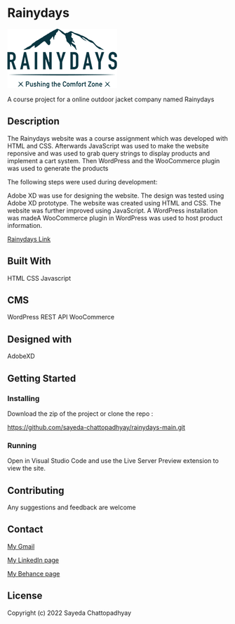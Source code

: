 # Rainydays

![image](images/rainydays_logo.png)

A course project for a online outdoor jacket company named Rainydays

## Description

The Rainydays website was a course assignment which was developed with HTML and CSS. Afterwards JavaScript was used to make the website reponsive and was used to grab query strings to display products and implement a cart system. Then WordPress and the WooCommerce plugin was used to generate the products

The following steps were used during development:

Adobe XD was use for designing the website.
The design was tested using Adobe XD prototype.
The website was created using HTML and CSS.
The website was further improved using JavaScript.
A WordPress installation was madeA
WooCommerce plugin in WordPress was used to host product information.

<a href="https://sparkling-pavlova-fd0470.netlify.app/">Rainydays Link</a>

## Built With

HTML
CSS
Javascript

## CMS

WordPress REST API
WooCommerce

## Designed with

AdobeXD

## Getting Started

### Installing

Download the zip of the project or clone the repo :

https://github.com/sayeda-chattopadhyay/rainydays-main.git

### Running

Open in Visual Studio Code and use the Live Server Preview extension to view the site.

## Contributing

Any suggestions and feedback are welcome

## Contact

[My Gmail](mailto:sayeda.b@gmail.com)

[My LinkedIn page](https://www.linkedin.com/in/sayeda-chattopadhyay-7b33ba156/)

[My Behance page](https://www.behance.net/gallery/111339401/UX-Portfolio)

## License

Copyright (c) 2022 Sayeda Chattopadhyay
